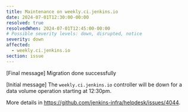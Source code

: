 ```yaml
---
title: Maintenance on weekly.ci.jenkins.io
date: 2024-07-01T12:30:00-00:00
resolved: true
resolvedWhen: 2024-07-01T12:45:00-00:00
# Possible severity levels: down, disrupted, notice
severity: down
affected:
  - weekly.ci.jenkins.io
section: issue
---
```


[Final message]
Migration done successfully

[Initial message]
The `weekly.ci.jenkins.io` controller will be down for a data volume operation starting at 12:30pm.

More details in https://github.com/jenkins-infra/helpdesk/issues/4044.
